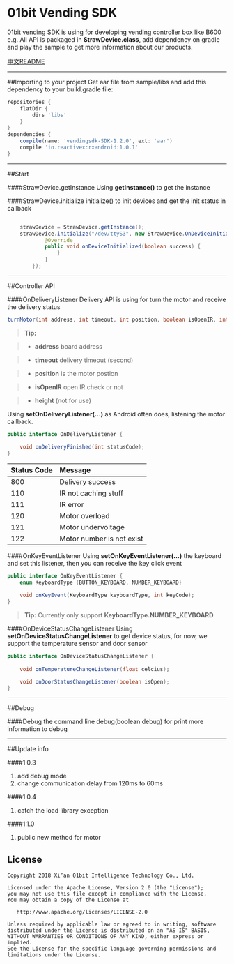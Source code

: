 01bit Vending SDK
===================

01bit vending SDK is using for developing vending controller box like B600 e.g.
All API is packaged in **StrawDevice.class**, add dependency on gradle and play the sample to get more information about our products.

[中文README](README_CN.md)

----------

##Importing to your project
Get aar file from sample/libs and add this dependency to your build.gradle file:

```gradle
repositories {
    flatDir {
        dirs 'libs'
    }
}
dependencies {
    compile(name: 'vendingsdk-SDK-1.2.0', ext: 'aar')
    compile 'io.reactivex:rxandroid:1.0.1'
}
```

----------

##Start

####StrawDevice.getInstance
Using **getInstance()** to get the instance

####StrawDevice.initialize
initialize() to init devices and get the init status in callback

```java

    strawDevice = StrawDevice.getInstance();
    strawDevice.initialize("/dev/ttyS3", new StrawDevice.OnDeviceInitializeListener() {
            @Override
            public void onDeviceInitialized(boolean success) {
                }
            }
        });

```

----------

##Controller API

####OnDeliveryListener
Delivery API is using for turn the motor and receive the delivery status
```java
turnMotor(int address, int timeout, int position, boolean isOpenIR, int height)
```
> **Tip:**

>- **address**  board address

>- **timeout**  delivery timeout (second)

>- **position** is the motor postion

>- **isOpenIR** open IR check or not

>- **height**  (not for use)

Using **setOnDeliveryListener(...)** as Android often does,  listening the motor callback. 
```java
public interface OnDeliveryListener {

    void onDeliveryFinished(int statusCode);
}
```


| Status Code       | Message           |
| ------------- |:-------------|
| 800      | Delivery success |
| 110      | IR not caching stuff |
| 111      | IR error |
| 120      | Motor overload |
| 121      | Motor undervoltage |
| 122      | Motor number is not exist |

####OnKeyEventListener
Using **setOnKeyEventListener(...)** the keyboard and set this listener, then you can receive the key click event
```java
public interface OnKeyEventListener {
    enum KeyboardType {BUTTON_KEYBOARD, NUMBER_KEYBOARD}

    void onKeyEvent(KeyboardType keyboardType, int keyCode);
}
```
> **Tip:** Currently only support  **KeyboardType.NUMBER_KEYBOARD**

####OnDeviceStatusChangeListener
Using **setOnDeviceStatusChangeListener** to get device status, for now, we support the temperature sensor and door sensor
```java
public interface OnDeviceStatusChangeListener {
    
    void onTemperatureChangeListener(float celcius);

    void onDoorStatusChangeListener(boolean isOpen);
}
```

-------------
##Debug

####Debug the command line
debug(boolean debug) for print more information to debug


-------------
##Update info

####1.0.3
1. add debug mode
2. change communication delay from 120ms to 60ms

####1.0.4
1. catch the load library exception

####1.1.0
1. public new method for motor

License
-------
    Copyright 2018 Xi’an 01bit Intelligence Technology Co., Ltd.

    Licensed under the Apache License, Version 2.0 (the "License");
    you may not use this file except in compliance with the License.
    You may obtain a copy of the License at

       http://www.apache.org/licenses/LICENSE-2.0

    Unless required by applicable law or agreed to in writing, software
    distributed under the License is distributed on an "AS IS" BASIS,
    WITHOUT WARRANTIES OR CONDITIONS OF ANY KIND, either express or implied.
    See the License for the specific language governing permissions and
    limitations under the License.
